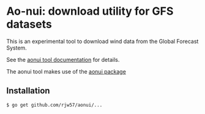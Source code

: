 # Ao-nui: download utility for GFS datasets

This is an experimental tool to download wind data from the Global Forecast
System.

See the [aonui tool
documentation](https://godoc.org/github.com/rjw57/aonui/cmd/aonui) for details.

The aonui tool makes use of the [aonui
package](https://godoc.org/github.com/rjw57/aonui)

## Installation

```console
$ go get github.com/rjw57/aonui/...
```

